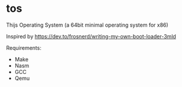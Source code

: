 # tos
Thijs Operating System (a 64bit minimal operating system for x86)

Inspired by https://dev.to/frosnerd/writing-my-own-boot-loader-3mld

Requirements:
- Make
- Nasm
- GCC
- Qemu
